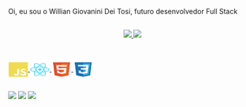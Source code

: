 Oi, eu sou o Willian Giovanini Dei Tosi, futuro desenvolvedor Full Stack

##

<div align="center">
  <a href="https://github.com/williandeitosi">
  <img height="160em" src="https://github-readme-stats.vercel.app/api?username=williandeitosi&title_color=blue&icon_color=blue&show_icons=true&theme=dark&include_all_commits=true&count_private=true"/>   
  <img height="160em" src="https://github-readme-stats.vercel.app/api/top-langs/?username=williandeitosi&title_color=blue&layout=compact&langs_count=7&theme=dark"/>
</div>
  
  ##
  
<div style="display: inline_block"><br>
  <img align="center" alt="Rafa-Js" height="30" width="40" src="https://raw.githubusercontent.com/devicons/devicon/master/icons/javascript/javascript-plain.svg">
  <img align="center" alt="Rafa-React" height="30" width="40" src="https://raw.githubusercontent.com/devicons/devicon/master/icons/react/react-original.svg">
  <img align="center" alt="Rafa-HTML" height="30" width="40" src="https://raw.githubusercontent.com/devicons/devicon/master/icons/html5/html5-original.svg">
  <img align="center" alt="Rafa-CSS" height="30" width="40" src="https://raw.githubusercontent.com/devicons/devicon/master/icons/css3/css3-original.svg">
</div>
  
##
  
  <div> 
  <a href="https://instagram.com/williandeitosi" target="_blank"><img src="https://img.shields.io/badge/-Instagram-%23E4405F?style=for-the-badge&logo=instagram&logoColor=white" target="_blank"></a>
  <a href = "mailto:williandeitosi@gmail.com"><img src="https://img.shields.io/badge/-Gmail-%23333?style=for-the-badge&logo=gmail&logoColor=white" target="_blank"></a>
    <a href="https://www.linkedin.com/in/williangiovaninideitosi" target="_blank"><img src="https://img.shields.io/badge/-LinkedIn-%230077B5?style=for-the-badge&logo=linkedin&logoColor=white" target="_blank"></a> 
</div>


